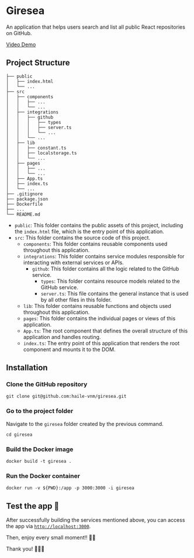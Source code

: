 # Giresea

An application that helps users search and list all public React repositories on GitHub.

[Video Demo](https://youtu.be/R0L_b_cku2M)

## Project Structure

```
├── public
│   ├── index.html
│   └── ...
├── src
│   ├── components
│   │   ├── ...
│   │   └── ...
│   ├── integrations
│   │   ├── github
│   │   │   ├── types
│   │   │   ├── server.ts
│   │   │   └── ...
│   │   └── ...
│   ├── lib
│   │   ├── constant.ts
│   │   ├── localstorage.ts
│   │   └── ...
│   ├── pages
│   │   ├── ...
│   │   └── ...
│   ├── App.ts
│   ├── index.ts
│   └── ...
├── .gitignore
├── package.json
├── Dockerfile
├── ...
└── README.md
```

- `public`: This folder contains the public assets of this project, including the `index.html` file, which is the entry point of this application.
- `src`: This folder contains the source code of this project.
  - `components`: This folder contains reusable components used throughout this application.
  - `integrations`: This folder contains service modules responsible for interacting with external services or APIs.
    - `github`: This folder contains all the logic related to the GitHub service.
      - `types`: This folder contains resource models related to the GitHub service.
      - `server.ts`: This file contains the general instance that is used by all other files in this folder.
  - `lib`: This folder contains reusable functions and objects used throughout this application.
  - `pages`: This folder contains the individual pages or views of this application.
  - `App.ts`: The root component that defines the overall structure of this application and handles routing.
  - `index.ts`: The entry point of this application that renders the root component and mounts it to the DOM.

## Installation

### Clone the GitHub repository

```shell
git clone git@github.com:haile-vnm/giresea.git
```

### Go to the project folder

Navigate to the `giresea` folder created by the previous command.

```shell
cd giresea
```

### Build the Docker image

```shell
docker build -t giresea .
```

### Run the Docker container

```shell
docker run -v ${PWD}:/app -p 3000:3000 -i giresea
```

## Test the app 🚀

After successfully building the services mentioned above, you can access the app via [`http://localhost:3000`](http://localhost:3000).

Then, enjoy every small moment!! 💃🕺

Thank you! 🥳🥳🥳
